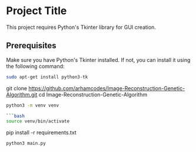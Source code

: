 # Project Title

This project requires Python's Tkinter library for GUI creation.

## Prerequisites

Make sure you have Python's Tkinter installed. If not, you can install it using the following command:

```bash
sudo apt-get install python3-tk


```
git clone https://github.com/arhamcodes/Image-Reconstruction-Genetic-Algorithm.git
cd Image-Reconstruction-Genetic-Algorithm

```bash
python3 -m venv venv

```bash
source venv/bin/activate

```
pip install -r requirements.txt

```
python3 main.py